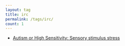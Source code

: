 ```yaml
---
layout: tag
title: irc
permalink: /tags/irc/
count: 1
---
```


- [Autism or High Sensitivity: Sensory stimulus stress](https://aminda.eu/blog/english/2017/09/29/as-hsp-sensory-stimulus-stress.html)
